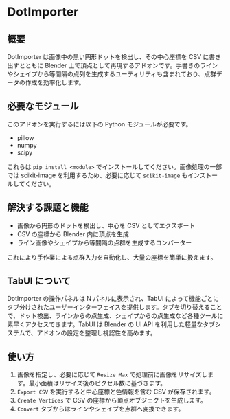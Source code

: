 # DotImporter

## 概要
DotImporter は画像中の黒い円形ドットを検出し、その中心座標を CSV に書き出すとともに Blender 上で頂点として再現するアドオンです。手書きのラインやシェイプから等間隔の点列を生成するユーティリティも含まれており、点群データの作成を効率化します。

## 必要なモジュール
このアドオンを実行するには以下の Python モジュールが必要です。

 - pillow
 - numpy
 - scipy

これらは `pip install <module>` でインストールしてください。画像処理の一部では scikit-image を利用するため、必要に応じて `scikit-image` もインストールしてください。

## 解決する課題と機能
- 画像から円形のドットを検出し、中心を CSV としてエクスポート
- CSV の座標から Blender 内に頂点を生成
- ライン画像やシェイプから等間隔の点群を生成するコンバーター

これにより手作業による点群入力を自動化し、大量の座標を簡単に扱えます。

## TabUI について
DotImporter の操作パネルは N パネルに表示され、TabUI によって機能ごとにタブ分けされたユーザーインターフェイスを提供します。タブを切り替えることで、ドット検出、ラインからの点生成、シェイプからの点生成など各種ツールに素早くアクセスできます。TabUI は Blender の UI API を利用した軽量なタブシステムで、アドオンの設定を整理し視認性を高めます。

## 使い方
1. 画像を指定し、必要に応じて `Resize Max` で処理前に画像をリサイズします。最小面積はリサイズ後のピクセル数に基づきます。
2. `Export CSV` を実行すると中心座標と色情報を含む CSV が保存されます。
3. `Create Vertices` で CSV の座標から頂点オブジェクトを生成します。
4. `Convert` タブからはラインやシェイプを点群へ変換できます。

